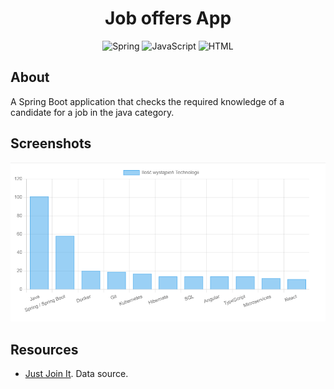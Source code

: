 <h1 align="center"> Job offers App  </h1>
<div align="center">

![Spring](https://img.shields.io/badge/Spring-6DB33F?style=for-the-badge&logo=spring&logoColor=white)
![JavaScript](https://img.shields.io/badge/JavaScript-323330?style=for-the-badge&logo=javascript&logoColor=F7DF1E)
![HTML](https://img.shields.io/badge/HTML5-E34F26?style=for-the-badge&logo=html5&logoColor=white)


</div>

## About

A Spring Boot application that checks the required knowledge of a candidate for a job in the java category.

## Screenshots

<img src="src/main/resources/screen1.PNG" alt="Screen of running app"/>

## Resources

- [Just Join It](https://justjoin.it/all/java). Data source. 
